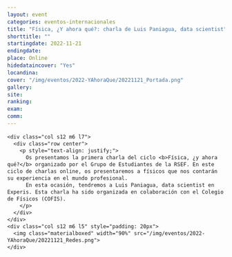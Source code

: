 ```yaml
---
layout: event
categories: eventos-internacionales
title: "Física, ¿Y ahora qué?: charla de Luis Paniagua, data scientist"
shorttitle: ""
startingdate: 2022-11-21
endingdate:
place: Online
hidedataincover: "Yes"
locandina:
cover: "/img/eventos/2022-YAhoraQue/20221121_Portada.png"
gallery:
site:
ranking: 
exam:
comm:
---
```


<div class="section">
  <div class="row">
	  
    <div class="col s12 m6 l7">
      <div class="row center">
        <p style="text-align: justify;">
          Os presentamos la primera charla del ciclo <b>Física, ¿y ahora qué?</b> organizado por el Grupo de Estudiantes de la RSEF. En este ciclo de charlas online, os presentaremos a físicos que nos contarán su experiencia en el mundo profesional.
          En esta ocasión, tendremos a Luis Paniagua, data scientist en Experis. Esta charla ha sido organizada en colaboración con el Colegio de Físicos (COFIS).
        </p>
      </div>
    </div>
    <div class="col s12 m6 l5" style="padding: 20px">
      <img class="materialboxed" width="90%" src="/img/eventos/2022-YAhoraQue/20221121_Redes.png">
    </div>
	 
  </div>
</div>
     
